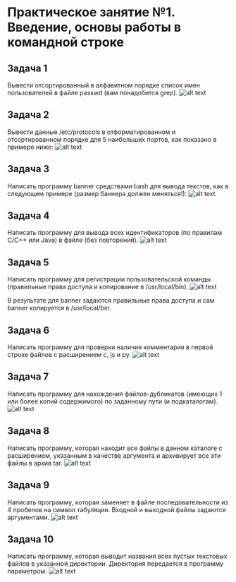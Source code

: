 # Практическое занятие №1. Введение, основы работы в командной строке

## Задача 1

Вывести отсортированный в алфавитном порядке список имен пользователей в файле passwd (вам понадобится grep).
![alt text](https://sun9-12.userapi.com/impg/Oq8Au1q2xK6J3JKey2oTt0Wqi9k5kuS_G_5dpQ/dA4vpRf2jTk.jpg?size=652x1132&quality=96&sign=02c41859127716e15e82ec283cdd67a9&type=album)

## Задача 2

Вывести данные /etc/protocols в отформатированном и отсортированном порядке для 5 наибольших портов, как показано в примере ниже:
![alt text](https://sun9-75.userapi.com/impg/MBAAaZzOuGEDEJyJ5dIxPF42mLeRyjMhqGEIng/eE86IHq9k5Q.jpg?size=984x212&quality=96&sign=b3bfc7a795419bf53956fb19af463c57&type=album)

## Задача 3

Написать программу banner средствами bash для вывода текстов, как в следующем примере (размер баннера должен меняться!):
![alt text](https://sun9-3.userapi.com/impg/w8Mn3wwlkgi8GPhe4QKsgJKbQnQVVuzrYclrQQ/XwV3AICEsf8.jpg?size=1168x606&quality=96&sign=398e45f8dfc3eb0fcc0e774a4965ed20&type=album)

## Задача 4

Написать программу для вывода всех идентификаторов (по правилам C/C++ или Java) в файле (без повторений).
![alt text](https://sun9-11.userapi.com/impg/lz9cc4gA3K4yI1csHCAS_5bXHbU7KPaSBetN2Q/9Mhs5dXrgUk.jpg?size=1500x490&quality=96&sign=85005d690992142dfb2df8f3033dd812&type=album)

## Задача 5

Написать программу для регистрации пользовательской команды (правильные права доступа и копирование в /usr/local/bin).
![alt text](https://sun9-30.userapi.com/impg/99Sa0mVjOTr0StKgpWR_SjUk_vKG7iymbvZUJg/HXRkwPyB1_E.jpg?size=1301x338&quality=96&sign=45f99a65d264c077ac87cef9ff5ba04f&type=album)

В результате для banner задаются правильные права доступа и сам banner копируется в /usr/local/bin.

## Задача 6

Написать программу для проверки наличия комментария в первой строке файлов с расширением c, js и py.
![alt text](https://sun9-51.userapi.com/impg/QKFKYoKgKESSKhm76RaqnMO3GFq7kf9DQGZktQ/hVpUYd2or4U.jpg?size=1513x897&quality=96&sign=f64c4d68ab22e3b87aa5e41bbad4156e&type=album)
## Задача 7

Написать программу для нахождения файлов-дубликатов (имеющих 1 или более копий содержимого) по заданному пути (и подкаталогам).
![alt text](https://sun9-80.userapi.com/impg/9MBxzCCpQI9Iza6kqmAtcXPMpn3bbwabNYfwUA/Ubiif72RpTo.jpg?size=1846x1157&quality=96&sign=3184f1b884c0a850bff42ae1be3d30cd&type=album)
## Задача 8

Написать программу, которая находит все файлы в данном каталоге с расширением, указанным в качестве аргумента и архивирует все эти файлы в архив tar.
![alt text](https://sun9-26.userapi.com/impg/LERnWL57Dg3bgE1pnCf-I9vPN3G4-T1MZWKrTg/7y6L6sjAtbY.jpg?size=1695x261&quality=96&sign=6c8b1bcdd15c7b46ed9a1f10689c9495&type=album)
## Задача 9

Написать программу, которая заменяет в файле последовательности из 4 пробелов на символ табуляции. Входной и выходной файлы задаются аргументами.
![alt text](https://sun1-14.userapi.com/impg/5d7tcWQZpC_oPbZdaKVmv6wQdS9SDstFJ7JtPg/qISk8flM6_8.jpg?size=1409x277&quality=96&sign=daac23273d1e778bd207faddddf25a69&type=album)
## Задача 10

Написать программу, которая выводит названия всех пустых текстовых файлов в указанной директории. Директория передается в программу параметром. 
![alt text](https://sun9-48.userapi.com/impg/p81lAPk-KaZdX6JM1T15N1hmZqmKJsKETGxBEw/8Kt70JEzFXo.jpg?size=1455x295&quality=96&sign=57cbb93f3bab8a169e843de8ce79e67e&type=album)
